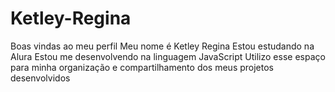 # Ketley-Regina
Boas vindas ao meu perfil
Meu nome é Ketley Regina
Estou estudando na Alura
Estou me desenvolvendo na linguagem JavaScript
Utilizo esse espaço para minha organização e compartilhamento dos meus projetos desenvolvidos
